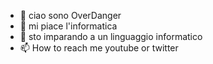 - 👋 ciao sono OverDanger
- 👀 mi piace l'informatica
- 🌱 sto imparando a un linguaggio informatico
- 📫 How to reach me youtube or twitter

<!---
OverDangerYT/OverDangerYT is a ✨ special ✨ repository because its `README.md` (this file) appears on your GitHub profile.
You can click the Preview link to take a look at your changes.
--->
